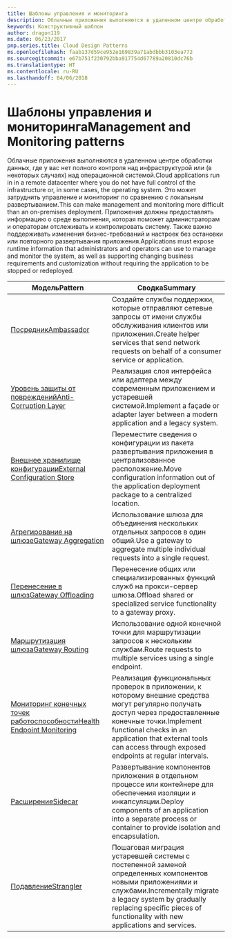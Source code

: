 ```yaml
---
title: Шаблоны управления и мониторинга
description: Облачные приложения выполняются в удаленном центре обработки данных, где у вас нет полного контроля над инфраструктурой или (в некоторых случаях) над операционной системой. Это может затруднить управление и мониторинг по сравнению с локальным развертыванием. Приложения должны предоставлять информацию о среде выполнения, которая поможет администраторам и операторам отслеживать и контролировать систему. Также важно поддерживать изменения бизнес-требований и настроек без остановки или повторного развертывания приложения.
keywords: Конструктивный шаблон
author: dragon119
ms.date: 06/23/2017
pnp.series.title: Cloud Design Patterns
ms.openlocfilehash: faab137d59ce952e169839a71abdbbb3103ea772
ms.sourcegitcommit: e67b751f230792bba917754d67789a20810dc76b
ms.translationtype: HT
ms.contentlocale: ru-RU
ms.lasthandoff: 04/06/2018
---
```

# <a name="management-and-monitoring-patterns"></a><span data-ttu-id="18e73-106">Шаблоны управления и мониторинга</span><span class="sxs-lookup"><span data-stu-id="18e73-106">Management and Monitoring patterns</span></span>

<span data-ttu-id="18e73-107">Облачные приложения выполняются в удаленном центре обработки данных, где у вас нет полного контроля над инфраструктурой или (в некоторых случаях) над операционной системой.</span><span class="sxs-lookup"><span data-stu-id="18e73-107">Cloud applications run in in a remote datacenter where you do not have full control of the infrastructure or, in some cases, the operating system.</span></span> <span data-ttu-id="18e73-108">Это может затруднить управление и мониторинг по сравнению с локальным развертыванием.</span><span class="sxs-lookup"><span data-stu-id="18e73-108">This can make management and monitoring more difficult than an on-premises deployment.</span></span> <span data-ttu-id="18e73-109">Приложения должны предоставлять информацию о среде выполнения, которая поможет администраторам и операторам отслеживать и контролировать систему. Также важно поддерживать изменения бизнес-требований и настроек без остановки или повторного развертывания приложения.</span><span class="sxs-lookup"><span data-stu-id="18e73-109">Applications must expose runtime information that administrators and operators can use to manage and monitor the system, as well as supporting changing business requirements and customization without requiring the application to be stopped or redeployed.</span></span>


|                              <span data-ttu-id="18e73-110">Модель</span><span class="sxs-lookup"><span data-stu-id="18e73-110">Pattern</span></span>                               |                                                              <span data-ttu-id="18e73-111">Сводка</span><span class="sxs-lookup"><span data-stu-id="18e73-111">Summary</span></span>                                                              |
|--------------------------------------------------------------------|-----------------------------------------------------------------------------------------------------------------------------------|
|                   [<span data-ttu-id="18e73-112">Посредник</span><span class="sxs-lookup"><span data-stu-id="18e73-112">Ambassador</span></span>](../ambassador.md)                   |                 <span data-ttu-id="18e73-113">Создайте службы поддержки, которые отправляют сетевые запросы от имени службы обслуживания клиентов или приложения.</span><span class="sxs-lookup"><span data-stu-id="18e73-113">Create helper services that send network requests on behalf of a consumer service or application.</span></span>                 |
|        [<span data-ttu-id="18e73-114">Уровень защиты от повреждений</span><span class="sxs-lookup"><span data-stu-id="18e73-114">Anti-Corruption Layer</span></span>](../anti-corruption-layer.md)        |                       <span data-ttu-id="18e73-115">Реализация слоя интерфейса или адаптера между современным приложением и устаревшей системой.</span><span class="sxs-lookup"><span data-stu-id="18e73-115">Implement a façade or adapter layer between a modern application and a legacy system.</span></span>                       |
| [<span data-ttu-id="18e73-116">Внешнее хранилище конфигурации</span><span class="sxs-lookup"><span data-stu-id="18e73-116">External Configuration Store</span></span>](../external-configuration-store.md) |                <span data-ttu-id="18e73-117">Переместите сведения о конфигурации из пакета развертывания приложения в централизованное расположение.</span><span class="sxs-lookup"><span data-stu-id="18e73-117">Move configuration information out of the application deployment package to a centralized location.</span></span>                |
|          [<span data-ttu-id="18e73-118">Агрегирование на шлюзе</span><span class="sxs-lookup"><span data-stu-id="18e73-118">Gateway Aggregation</span></span>](../gateway-aggregation.md)          |                          <span data-ttu-id="18e73-119">Использование шлюза для объединения нескольких отдельных запросов в один общий.</span><span class="sxs-lookup"><span data-stu-id="18e73-119">Use a gateway to aggregate multiple individual requests into a single request.</span></span>                           |
|           [<span data-ttu-id="18e73-120">Перенесение в шлюз</span><span class="sxs-lookup"><span data-stu-id="18e73-120">Gateway Offloading</span></span>](../gateway-offloading.md)           |                              <span data-ttu-id="18e73-121">Перенесение общих или специализированных функций служб на прокси-сервер шлюза.</span><span class="sxs-lookup"><span data-stu-id="18e73-121">Offload shared or specialized service functionality to a gateway proxy.</span></span>                              |
|              [<span data-ttu-id="18e73-122">Маршрутизация шлюза</span><span class="sxs-lookup"><span data-stu-id="18e73-122">Gateway Routing</span></span>](../gateway-routing.md)              |                                   <span data-ttu-id="18e73-123">Использование одной конечной точки для маршрутизации запросов к нескольким службам.</span><span class="sxs-lookup"><span data-stu-id="18e73-123">Route requests to multiple services using a single endpoint.</span></span>                                    |
|   [<span data-ttu-id="18e73-124">Мониторинг конечных точек работоспособности</span><span class="sxs-lookup"><span data-stu-id="18e73-124">Health Endpoint Monitoring</span></span>](../health-endpoint-monitoring.md)   |   <span data-ttu-id="18e73-125">Реализация функциональных проверок в приложении, к которому внешние средства могут регулярно получать доступ через предоставленные конечные точки.</span><span class="sxs-lookup"><span data-stu-id="18e73-125">Implement functional checks in an application that external tools can access through exposed endpoints at regular intervals.</span></span>    |
|                      [<span data-ttu-id="18e73-126">Расширение</span><span class="sxs-lookup"><span data-stu-id="18e73-126">Sidecar</span></span>](../sidecar.md)                      |         <span data-ttu-id="18e73-127">Развертывание компонентов приложения в отдельном процессе или контейнере для обеспечения изоляции и инкапсуляции.</span><span class="sxs-lookup"><span data-stu-id="18e73-127">Deploy components of an application into a separate process or container to provide isolation and encapsulation.</span></span>          |
|                    [<span data-ttu-id="18e73-128">Подавление</span><span class="sxs-lookup"><span data-stu-id="18e73-128">Strangler</span></span>](../strangler.md)                    | <span data-ttu-id="18e73-129">Пошаговая миграция устаревшей системы с постепенной заменой определенных компонентов новыми приложениями и службами.</span><span class="sxs-lookup"><span data-stu-id="18e73-129">Incrementally migrate a legacy system by gradually replacing specific pieces of functionality with new applications and services.</span></span> |

